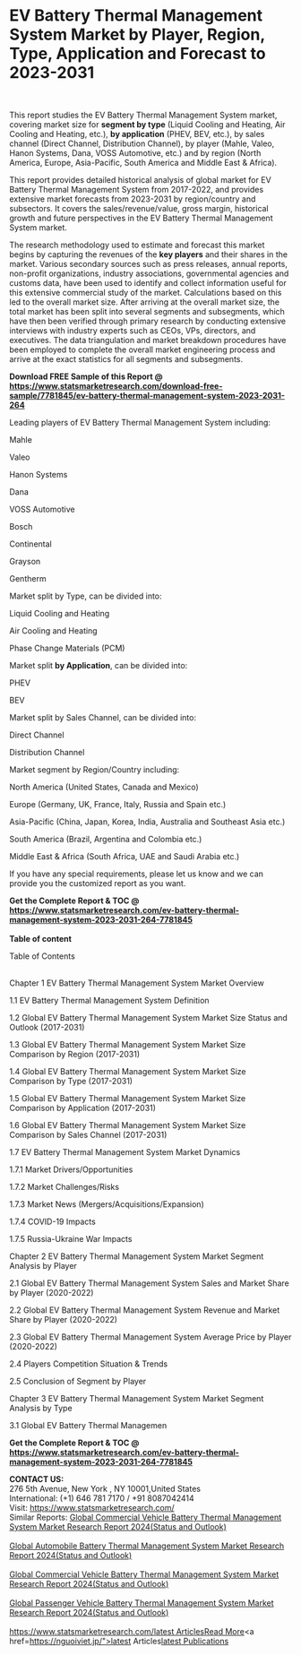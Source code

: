 <h1>EV Battery Thermal Management System Market by Player, Region, Type, Application and Forecast to 2023-2031</h1><br/><p>This report studies the EV Battery Thermal Management System market, covering market size for <strong>segment by type</strong> (Liquid Cooling and Heating, Air Cooling and Heating, etc.), <strong>by application</strong> (PHEV, BEV, etc.), by sales channel (Direct Channel, Distribution Channel), by player (Mahle, Valeo, Hanon Systems, Dana, VOSS Automotive, etc.) and by region (North America, Europe, Asia-Pacific, South America and Middle East & Africa).</p><p>This report provides detailed historical analysis of global market for EV Battery Thermal Management System from 2017-2022, and provides extensive market forecasts from 2023-2031 by region/country and subsectors. It covers the sales/revenue/value, gross margin, historical growth and future perspectives in the EV Battery Thermal Management System market.</p><p>The research methodology used to estimate and forecast this market begins by capturing the revenues of the <strong>key players</strong> and their shares in the market. Various secondary sources such as press releases, annual reports, non-profit organizations, industry associations, governmental agencies and customs data, have been used to identify and collect information useful for this extensive commercial study of the market. Calculations based on this led to the overall market size. After arriving at the overall market size, the total market has been split into several segments and subsegments, which have then been verified through primary research by conducting extensive interviews with industry experts such as CEOs, VPs, directors, and executives. The data triangulation and market breakdown procedures have been employed to complete the overall market engineering process and arrive at the exact statistics for all segments and subsegments.</p><p><strong>Download FREE Sample of this Report @ <a href="https://www.statsmarketresearch.com/download-free-sample/7781845/ev-battery-thermal-management-system-2023-2031-264">https://www.statsmarketresearch.com/download-free-sample/7781845/ev-battery-thermal-management-system-2023-2031-264</a></strong></p><p>Leading players of EV Battery Thermal Management System including:</p><p>Mahle</p><p>Valeo</p><p>Hanon Systems</p><p>Dana</p><p>VOSS Automotive</p><p>Bosch</p><p>Continental</p><p>Grayson</p><p>Gentherm</p><p>Market split by Type, can be divided into:</p><p>Liquid Cooling and Heating</p><p>Air Cooling and Heating</p><p>Phase Change Materials (PCM)</p><p>Market split <strong>by Application</strong>, can be divided into:</p><p>PHEV</p><p>BEV</p><p>Market split by Sales Channel, can be divided into:</p><p>Direct Channel</p><p>Distribution Channel</p><p>Market segment by Region/Country including:</p><p>North America (United States, Canada and Mexico)</p><p>Europe (Germany, UK, France, Italy, Russia and Spain etc.)</p><p>Asia-Pacific (China, Japan, Korea, India, Australia and Southeast Asia etc.)</p><p>South America (Brazil, Argentina and Colombia etc.)</p><p>Middle East & Africa (South Africa, UAE and Saudi Arabia etc.)</p><p>If you have any special requirements, please let us know and we can provide you the customized report as you want.</p><div><b>Get the Complete Report & TOC @ <a href="https://www.statsmarketresearch.com/ev-battery-thermal-management-system-2023-2031-264-7781845">https://www.statsmarketresearch.com/ev-battery-thermal-management-system-2023-2031-264-7781845</a></b></div><br><b>Table of content</b><p>Table of Contents<br />
 
 <br />
 
 Chapter 1 EV Battery Thermal Management System Market Overview<br />
 
  1.1 EV Battery Thermal Management System Definition<br />
 
  1.2 Global EV Battery Thermal Management System Market Size Status and Outlook (2017-2031)<br />
 
  1.3 Global EV Battery Thermal Management System Market Size Comparison by Region (2017-2031)<br />
 
  1.4 Global EV Battery Thermal Management System Market Size Comparison by Type (2017-2031)<br />
 
  1.5 Global EV Battery Thermal Management System Market Size Comparison by Application (2017-2031)<br />
 
  1.6 Global EV Battery Thermal Management System Market Size Comparison by Sales Channel (2017-2031)<br />
 
  1.7 EV Battery Thermal Management System Market Dynamics<br />
 
  1.7.1 Market Drivers/Opportunities<br />
 
  1.7.2 Market Challenges/Risks<br />
 
  1.7.3 Market News (Mergers/Acquisitions/Expansion)<br />
 
  1.7.4 COVID-19 Impacts<br />
 
  1.7.5 Russia-Ukraine War Impacts<br />
 
 Chapter 2 EV Battery Thermal Management System Market Segment Analysis by Player<br />
 
  2.1 Global EV Battery Thermal Management System Sales and Market Share by Player (2020-2022)<br />
 
  2.2 Global EV Battery Thermal Management System Revenue and Market Share by Player (2020-2022)<br />
 
  2.3 Global EV Battery Thermal Management System Average Price by Player (2020-2022)<br />
 
  2.4 Players Competition Situation & Trends<br />
 
  2.5 Conclusion of Segment by Player<br />
 
 Chapter 3 EV Battery Thermal Management System Market Segment Analysis by Type<br />
 
  3.1 Global EV Battery Thermal Managemen<br><div><b>Get the Complete Report & TOC @ <a href="https://www.statsmarketresearch.com/ev-battery-thermal-management-system-2023-2031-264-7781845">https://www.statsmarketresearch.com/ev-battery-thermal-management-system-2023-2031-264-7781845</a></b></div></p> <b>CONTACT US:</b><br>276 5th Avenue, New York , NY 10001,United States<br>International: (+1) 646 781 7170 / +91 8087042414<br>Visit: <a href="https://www.statsmarketresearch.com/">https://www.statsmarketresearch.com/</a><br>Similar Reports: <a href="https://www.statsmarketresearch.com/ev-battery-thermal-management-system-2023-2031-264-7781845">Global Commercial Vehicle Battery Thermal Management System Market Research Report 2024(Status and Outlook)</a><br/><br/><a href="https://www.statsmarketresearch.com/ev-battery-thermal-management-system-2023-2031-264-7781845">Global Automobile Battery Thermal Management System Market Research Report 2024(Status and Outlook)</a><br/><br/><a href="https://www.statsmarketresearch.com/ev-battery-thermal-management-system-2023-2031-264-7781845">Global Commercial Vehicle Battery Thermal Management System Market Research Report 2024(Status and Outlook)</a><br/><br/><a href="https://www.statsmarketresearch.com/ev-battery-thermal-management-system-2023-2031-264-7781845">Global Passenger Vehicle Battery Thermal Management System Market Research Report 2024(Status and Outlook)</a><br/><br/><a href="https://gyeongbokgung.com">https://www.statsmarketresearch.com/</a><a href="https://hallyeomaritime.com">latest Articles</a><a href="https://jingwansa.com">Read More</a><a href=https://nguoiviet.jp/">latest Articles</a><a href="https://www.intelmarketresearch.com/">latest Publications</a>